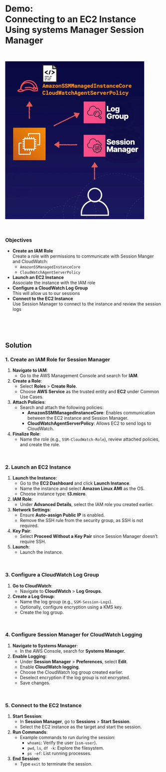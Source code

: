 # Demo:<br>Connecting to an EC2 Instance Using systems Manager Session Manager

<br>

![](../img/demo/7.3.SystemsManager-ConnectingToEC2.png)

<br>

### Objectives
- **Create an IAM Role**<br>Create a role with permissions to communicate with Session Manger and CloudWatch:
  - `AmazonSSManagedInstanceCore`
  - `CloudWatchAgentServerPolicy`
- **Launch an EC2 Instance**<br>Associate the instance with the IAM role
- **Configure a CloudWatch Log Group**<br>This will allow us to our sessions
- **Connect to the EC2 Instance**<br>Use Session Manager to connect to the instance and review the session logs

<br><br><br>

## Solution
### **1. Create an IAM Role for Session Manager**
1. **Navigate to IAM**:
   - Go to the AWS Management Console and search for **IAM**.
2. **Create a Role**:
   - Select **Roles** > **Create Role**.
   - Choose **AWS Service** as the trusted entity and **EC2** under Common Use Cases.
3. **Attach Policies**:
   - Search and attach the following policies:
     - **AmazonSSMManagedInstanceCore**: Enables communication between the EC2 instance and Session Manager.
     - **CloudWatchAgentServerPolicy**: Allows EC2 to send logs to CloudWatch.
4. **Finalize Role**:
   - Name the role (e.g., `SSM-CloudWatch-Role`), review attached policies, and create the role.

<br>

### **2. Launch an EC2 Instance**
1. **Launch the Instance**:
   - Go to the **EC2 Dashboard** and click **Launch Instance**.
   - Name the instance and select **Amazon Linux AMI** as the OS.
   - Choose instance type: **t3.micro**.
2. **IAM Role**:
   - Under **Advanced Details**, select the IAM role you created earlier.
3. **Network Settings**:
   - Ensure **Auto-assign Public IP** is enabled.
   - Remove the SSH rule from the security group, as SSH is not required.
4. **Key Pair**:
   - Select **Proceed Without a Key Pair** since Session Manager doesn’t require SSH.
5. **Launch**:
   - Launch the instance.

<br>

### **3. Configure a CloudWatch Log Group**
1. **Go to CloudWatch**:
   - Navigate to **CloudWatch** > **Log Groups**.
2. **Create a Log Group**:
   - Name the log group (e.g., `SSM-Session-Logs`).
   - Optionally, configure encryption using a KMS key.
   - Create the log group.

<br>

### **4. Configure Session Manager for CloudWatch Logging**
1. **Navigate to Systems Manager**:
   - In the AWS Console, search for **Systems Manager**.
2. **Enable Logging**:
   - Under **Session Manager** > **Preferences**, select **Edit**.
   - Enable **CloudWatch logging**.
   - Choose the CloudWatch log group created earlier.
   - Deselect encryption if the log group is not encrypted.
   - Save changes.

<br>

### **5. Connect to the EC2 Instance**
1. **Start Session**:
   - In **Session Manager**, go to **Sessions** > **Start Session**.
   - Select the EC2 instance as the target and start the session.
2. **Run Commands**:
   - Example commands to run during the session:
     - `whoami`: Verify the user (`ssm-user`).
     - `pwd`, `ls`, `df -k`: Explore the filesystem.
     - `ps -ef`: List running processes.
3. **End Session**:
   - Type `exit` to terminate the session.

<br>
